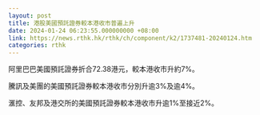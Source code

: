 ```yaml
---
layout: post
title: 港股美國預託證券較本港收市普遍上升
date: 2024-01-24 06:23:55.000000000 +08:00
link: https://news.rthk.hk/rthk/ch/component/k2/1737481-20240124.htm
categories: rthk
---
```


阿里巴巴美國預託證券折合72.38港元，較本港收市升約7%。

騰訊及美團的美國預託證券較本港收市分別升逾3%及逾4%。

滙控、友邦及港交所的美國預託證券較本港收市升逾1%至接近2%。
